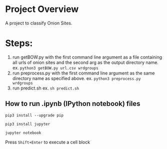 # Project Overview
A project to classify Onion Sites.

# Steps:
1. run getBOW.py with the first command line argument as a file containing all urls of onion sites and the second arg as the output directory name.
ex. 
	`python3 getBOW.py url.csv wrdgroups`
2. run preprocess.py with the first command line argument as the same directory name as specified above.
ex. 
	`python3 preprocess.py wrdgroups`
3. run predict.sh 
ex.
	`sh predict.sh `

##  How to run .ipynb (IPython notebook) files
`pip3 install --upgrade pip`

`pip3 install jupyter`

`jupyter notebook`

Press `Shift+Enter` to execute a cell block






